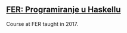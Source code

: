 ## [FER: Programiranje u Haskellu](https://www.fer.unizg.hr/predmet/puh)

Course at FER taught in 2017.  
